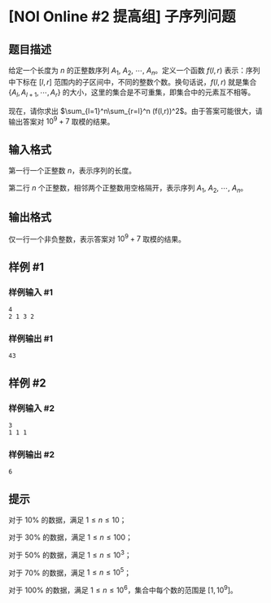 # [NOI Online #2 提高组] 子序列问题

## 题目描述

给定一个长度为 $n$ 的正整数序列 $A_1$, $A_2$, $\cdots$, $A_n$。定义一个函数 $f(l,r)$ 表示：序列中下标在 $[l,r]$ 范围内的子区间中，不同的整数个数。换句话说，$f(l,r)$ 就是集合 $\{A_l,A_{l+1},\cdots,A_r\}$ 的大小，这里的集合是不可重集，即集合中的元素互不相等。

现在，请你求出 $\sum_{l=1}^n\sum_{r=l}^n (f(l,r))^2$。由于答案可能很大，请输出答案对 $10^9 +7$ 取模的结果。

## 输入格式

第一行一个正整数 $n$，表示序列的长度。

第二行 $n$ 个正整数，相邻两个正整数用空格隔开，表示序列 $A_1$, $A_2$, $\cdots$, $A_n$。

## 输出格式

仅一行一个非负整数，表示答案对 $10^9+7$ 取模的结果。


## 样例 #1

### 样例输入 #1
```
4
2 1 3 2
```

### 样例输出 #1

```
43
```

## 样例 #2

### 样例输入 #2
```
3
1 1 1
```

### 样例输出 #2

```
6
```

## 提示

对于 $10\%$ 的数据，满足 $1 \leq n \leq 10$；

对于 $30\%$ 的数据，满足 $1 \leq n \leq 100$；

对于 $50\%$ 的数据，满足 $1\leq n \leq 10^3$；

对于 $70\%$ 的数据，满足 $1 \leq n \leq 10^5$；

对于 $100\%$ 的数据，满足 $1\leq n\leq 10^6$，集合中每个数的范围是 $[1,10^9]$。
